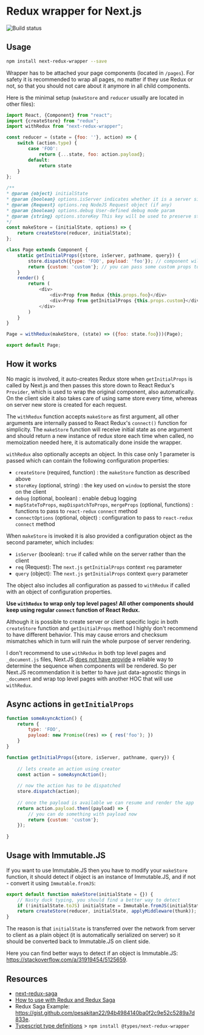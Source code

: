 Redux wrapper for Next.js
=========================
![Build status](https://travis-ci.org/kirill-konshin/next-redux-wrapper.svg?branch=master)

## Usage

```bash
npm install next-redux-wrapper --save
```

Wrapper has to be attached your page components (located in `/pages`). For safety it is recommended
to wrap all pages, no matter if they use Redux or not, so that you should not care about it anymore in
all child components.

Here is the minimal setup (`makeStore` and `reducer` usually are located in other files):

```js
import React, {Component} from "react";
import {createStore} from "redux";
import withRedux from "next-redux-wrapper";

const reducer = (state = {foo: ''}, action) => {
    switch (action.type) {
        case 'FOO':
            return {...state, foo: action.payload};
        default:
            return state
    }
};

/**
* @param {object} initialState
* @param {boolean} options.isServer indicates whether it is a server side or client side
* @param {Request} options.req NodeJS Request object (if any)
* @param {boolean} options.debug User-defined debug mode param
* @param {string} options.storeKey This key will be used to preserve store in global namespace for safe HMR 
*/
const makeStore = (initialState, options) => {
    return createStore(reducer, initialState);
};

class Page extends Component {
    static getInitialProps({store, isServer, pathname, query}) {
        store.dispatch({type: 'FOO', payload: 'foo'}); // component will be able to read from store's state when rendered
        return {custom: 'custom'}; // you can pass some custom props to component from here
    }
    render() {
        return (
            <div>
                <div>Prop from Redux {this.props.foo}</div>
                <div>Prop from getInitialProps {this.props.custom}</div>
            </div>
        )
    }
}

Page = withRedux(makeStore, (state) => ({foo: state.foo}))(Page);

export default Page;
```

## How it works

No magic is involved, it auto-creates Redux store when `getInitialProps` is called by Next.js and then passes this store
down to React Redux's `Provider`, which is used to wrap the original component, also automatically. On the client side
it also takes care of using same store every time, whereas on server new store is created for each request.

The `withRedux` function accepts `makeStore` as first argument, all other arguments are internally passed to React
Redux's `connect()` function for simplicity. The `makeStore` function will receive initial state as one argument and
should return a new instance of redux store each time when called, no memoization needed here, it is automatically done
inside the wrapper.

`withRedux` also optionally accepts an object. In this case only 1 parameter is passed which can contain the following
configuration properties:

- `createStore` (required, function) : the `makeStore` function as described above
- `storeKey` (optional, string) : the key used on `window` to persist the store on the client
- `debug` (optional, boolean) : enable debug logging
- `mapStateToProps`, `mapDispatchToProps`, `mergeProps` (optional, functions) : functions to pass to `react-redux` `connect` method
- `connectOptions` (optional, object) : configuration to pass to `react-redux` `connect` method

When `makeStore` is invoked it is also provided a configuration object as the second parameter, which includes:

- `isServer` (boolean): `true` if called while on the server rather than the client
- `req` (Request): The `next.js` `getInitialProps` context `req` parameter
- `query` (object): The `next.js` `getInitialProps` context `query` parameter

The object also includes all configuration as passed to `withRedux` if called with an object of configuration properties.

**Use `withRedux` to wrap only top level pages! All other components should keep using regular `connect` function of
React Redux.**

Although it is possible to create server or client specific logic in both `createStore` function and `getInitialProps`
method I highly don't recommend to have different behavior. This may cause errors and checksum mismatches which in turn
will ruin the whole purpose of server rendering.

I don't recommend to use `withRedux` in both top level pages and `_document.js` files, Next.JS
[does not have provide](https://github.com/zeit/next.js/issues/1267) a reliable way to determine the sequence when
components will be rendered. So per Next.JS recommendation it is better to have just data-agnostic things in `_document`
and wrap top level pages with another HOC that will use `withRedux`. 

## Async actions in `getInitialProps`

```js
function someAsyncAction() {
    return {
        type: 'FOO',
        payload: new Promise((res) => { res('foo'); })
    }
}

function getInitialProps({store, isServer, pathname, query}) {
    
    // lets create an action using creator
    const action = someAsyncAction();
    
    // now the action has to be dispatched
    store.dispatch(action);
    
    // once the payload is available we can resume and render the app
    return action.payload.then((payload) => {
        // you can do something with payload now
        return {custom: 'custom'}; 
    });
    
}
```

## Usage with Immutable.JS

If you want to use Immutable.JS then you have to modify your `makeStore` function, it should detect if object is an instance of Immutable.JS, and if not - convert it using `Immutable.fromJS`:

```js
export default function makeStore(initialState = {}) {
    // Nasty duck typing, you should find a better way to detect
    if (!initialState.toJS) initialState = Immutable.fromJS(initialState);
    return createStore(reducer, initialState, applyMiddleware(thunk));
}
```

The reason is that `initialState` is transferred over the network from server to client as a plain object (it is automatically serialized on server) so it should be converted back to Immutable.JS on client side.

Here you can find better ways to detect if an object is Immutable.JS: https://stackoverflow.com/a/31919454/5125659.

## Resources

* [next-redux-saga](https://github.com/bmealhouse/next-redux-saga)
* [How to use with Redux and Redux Saga](https://www.robinwieruch.de/nextjs-redux-saga/)
* Redux Saga Example: https://gist.github.com/pesakitan22/94b4984140ba0f2c9e52c5289a7d833e.
* [Typescript type definitions](https://github.com/DefinitelyTyped/DefinitelyTyped/tree/master/types/next-redux-wrapper) > `npm install @types/next-redux-wrapper`
